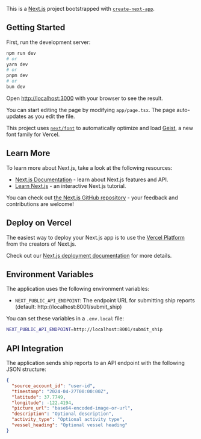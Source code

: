 This is a [Next.js](https://nextjs.org) project bootstrapped with [`create-next-app`](https://nextjs.org/docs/app/api-reference/cli/create-next-app).

## Getting Started

First, run the development server:

```bash
npm run dev
# or
yarn dev
# or
pnpm dev
# or
bun dev
```

Open [http://localhost:3000](http://localhost:3000) with your browser to see the result.

You can start editing the page by modifying `app/page.tsx`. The page auto-updates as you edit the file.

This project uses [`next/font`](https://nextjs.org/docs/app/building-your-application/optimizing/fonts) to automatically optimize and load [Geist](https://vercel.com/font), a new font family for Vercel.

## Learn More

To learn more about Next.js, take a look at the following resources:

- [Next.js Documentation](https://nextjs.org/docs) - learn about Next.js features and API.
- [Learn Next.js](https://nextjs.org/learn) - an interactive Next.js tutorial.

You can check out [the Next.js GitHub repository](https://github.com/vercel/next.js) - your feedback and contributions are welcome!

## Deploy on Vercel

The easiest way to deploy your Next.js app is to use the [Vercel Platform](https://vercel.com/new?utm_medium=default-template&filter=next.js&utm_source=create-next-app&utm_campaign=create-next-app-readme) from the creators of Next.js.

Check out our [Next.js deployment documentation](https://nextjs.org/docs/app/building-your-application/deploying) for more details.

## Environment Variables

The application uses the following environment variables:

- `NEXT_PUBLIC_API_ENDPOINT`: The endpoint URL for submitting ship reports (default: http://localhost:8001/submit_ship)

You can set these variables in a `.env.local` file:

```bash
NEXT_PUBLIC_API_ENDPOINT=http://localhost:8001/submit_ship
```

## API Integration

The application sends ship reports to an API endpoint with the following JSON structure:

```json
{
  "source_account_id": "user-id",
  "timestamp": "2024-04-27T00:00:00Z",
  "latitude": 37.7749,
  "longitude": -122.4194,
  "picture_url": "base64-encoded-image-or-url",
  "description": "Optional description",
  "activity_type": "Optional activity type",
  "vessel_heading": "Optional vessel heading"
}
```
